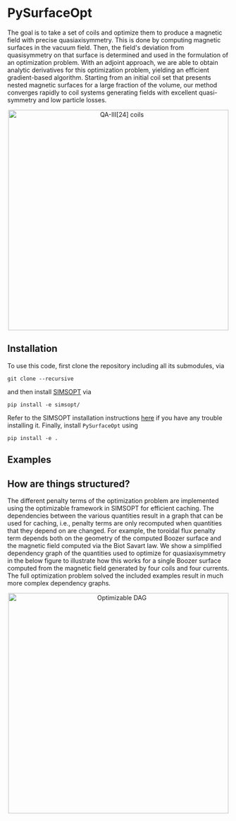 # PySurfaceOpt

The goal is to take a set of coils and optimize them to produce a magnetic field with precise quasiaxisymmetry.  This is done by computing magnetic surfaces in the vacuum field.  Then, the field's deviation from quasisymmetry on that surface is determined and used in the formulation of an optimization problem.  With an adjoint approach, we are able to obtain analytic derivatives for this optimization problem, yielding an efficient gradient-based algorithm.
Starting from an initial coil set that presents nested magnetic surfaces for a large fraction of the volume, our method converges rapidly to coil systems generating fields with excellent quasi-symmetry and low particle losses.

<p align="center">
<img src="https://raw.githubusercontent.com/andrewgiuliani/PySurfaceOpt/main/len24.png" alt="QA-III[24] coils" width="500">
</p>


## Installation

To use this code, first clone the repository including all its submodules, via

    git clone --recursive 

and then install [SIMSOPT](https://github.com/hiddenSymmetries/simsopt) via

    pip install -e simsopt/

Refer to the SIMSOPT installation instructions [here](https://simsopt.readthedocs.io/en/latest/installation.html#virtual-environments) if you have any trouble installing it.  Finally, install `PySurfaceOpt` using

    pip install -e .

## Examples

## How are things structured?

The different penalty terms of the optimization problem are implemented using the optimizable framework in SIMSOPT for efficient caching.
The dependencies between the various quantities result in a graph that can be used for caching, i.e., penalty terms are only recomputed when quantities that they depend on are changed.
For example, the toroidal flux penalty term depends both on the geometry of the computed Boozer surface and the magnetic field computed via the Biot Savart law.
We show a simplified dependency graph of the quantities used to optimize for quasiaxisymmetry in the below figure to illustrate how this works for a single Boozer surface computed from the magnetic field generated by four coils and four currents.
The full optimization problem solved the included examples result in much more complex dependency graphs.

<p align="center">
<img src="https://raw.githubusercontent.com/andrewgiuliani/PySurfaceOpt/main/optimizable_dag.png" alt="Optimizable DAG" width="500">
</p>

